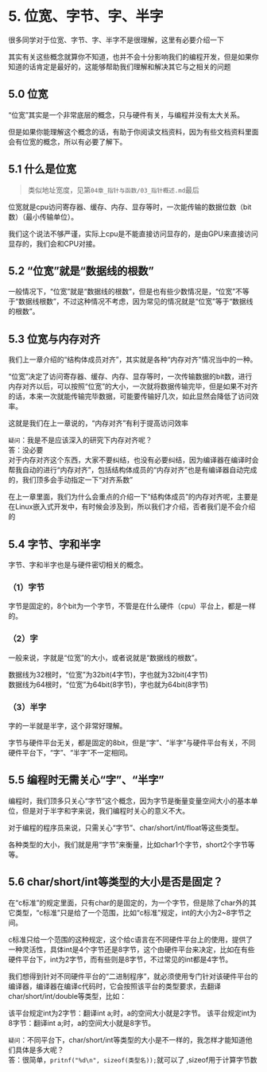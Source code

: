 # 5. 位宽、字节、字、半字

很多同学对于位宽、字节、字、半字不是很理解，这里有必要介绍一下  
	
其实有关这些概念就算你不知道，也并不会十分影响我们的编程开发，但是如果你知道的话肯定是最好的，这能够帮助我们理解和解决其它与之相关的问题  

## 5.0 位宽

“位宽”其实是一个非常底层的概念，只与硬件有关，与编程并没有太大关系。

但是如果你能理解这个概念的话，有助于你阅读文档资料，因为有些文档资料里面会有位宽的概念，所以有必要了解下。

## 5.1 什么是位宽 

> 类似地址宽度，见第`04章_指针与函数/03_指针概述.md`最后

位宽就是cpu访问寄存器、缓存、内存、显存等时，一次能传输的数据位数（bit数）（最小传输单位）。

我们这个说法不够严谨，实际上cpu是不能直接访问显存的，是由GPU来直接访问显存的，我们会和CPU对接。
	
## 5.2 “位宽”就是“数据线的根数”

一般情况下，“位宽”就是“数据线的根数”，但是也有些少数情况是，“位宽”不等于“数据线根数”，不过这种情况不考虑，因为常见的情况就是“位宽”等于“数据线的根数”。

## 5.3 位宽与内存对齐

我们上一章介绍的“结构体成员对齐”，其实就是各种“内存对齐”情况当中的一种。
	
“位宽”决定了访问寄存器、缓存、内存、显存等时，一次传输数据的bit数，进行内存对齐以后，可以按照“位宽”的大小，一次就将数据传输完毕，但是如果不对齐的话，本来一次就能传输完毕数据，可能要传输好几次，如此显然会降低了访问效率。
	
这就是我们在上一章说的，“内存对齐”有利于提高访问效率  

`疑问`：我是不是应该深入的研究下内存对齐呢？  
答：没必要  
对于内存对齐这个东西，大家不要纠结，也没有必要纠结，因为编译器在编译时会帮我自动的进行“内存对齐”，包括结构体成员的“内存对齐”也是有编译器自动完成的，我们顶多会手动指定一下“对齐系数”  

在上一章里面，我们为什么会重点的介绍一下“结构体成员”的内存对齐呢，主要是在Linux嵌入式开发中，有时候会涉及到，所以我们才介绍，否者我们是不会介绍的  
	
	
## 5.4 字节、字和半字

字节、字和半字也是与硬件密切相关的概念。
	
### （1）字节

字节是固定的，8个bit为一个字节，不管是在什么硬件（cpu）平台上，都是一样的。
		
### （2）字

一般来说，字就是“位宽”的大小，或者说就是“数据线的根数”。

数据线为32根时，“位宽”为32bit(4字节)，字也就为32bit(4字节)  
数据线为64根时，“位宽”为64bit(8字节)，字也就为64bit(8字节)  
		
### （3）半字

字的一半就是半字，这个非常好理解。
	
字节与硬件平台无关，都是固定的8bit，但是“字”、“半字”与硬件平台有关，不同硬件平台下，“字”、“半字”不一定相同。

## 5.5 编程时无需关心“字”、“半字”

编程时，我们顶多只关心“字节”这个概念，因为字节是衡量变量空间大小的基本单位，但是对于半字和字来说，我们编程时关心的意义不大。

对于编程的程序员来说，只需关心“字节”、char/short/int/float等这些类型。

各种类型的大小，我们就是用“字节”来衡量，比如char1个字节，short2个字节等等。
	
	
## 5.6 char/short/int等类型的大小是否是固定？
	
在“c标准”的规定里面，只有char的是固定的，为一个字节，但是除了char外的其它类型，“c标准”只是给了一个范围，比如“c标准”规定，int的大小为2~8字节之间。

c标准只给一个范围的这种规定，这个给c语言在不同硬件平台上的使用，提供了一种灵活性，具体int是4个字节还是8字节，这个由硬件平台来决定，比如在有些硬件平台下，int为2字节，而有些则是8字节，不过常见的int都是4字节。
		
我们想得到针对不同硬件平台的“二进制程序”，就必须使用专门针对该硬件平台的编译器，编译器在编译c代码时，它会按照该平台的类型要求，去翻译char/short/int/double等类型，比如：
	
该平台规定int为2字节：翻译int a;时，a的空间大小就是2字节。
该平台规定int为8字节：翻译int a;时，a的空间大小就是8字节。
		
`疑问`：不同平台下，char/short/int等类型的大小是不一样的，我怎样才能知道他们具体是多大呢？  
答：很简单，`pritnf("%d\n", sizeof(类型名));`就可以了 ,sizeof用于计算字节数 
		
